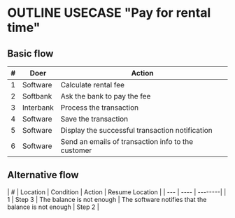 # OUTLINE USECASE "Pay for rental time"

## Basic flow
| # | Doer | Action |
| --- | ---- | --------|
| 1 | Software | Calculate rental fee |
| 2 | Softbank | Ask the bank to pay the fee |
| 3 | Interbank | Process the transaction |
| 4 | Software | Save the transaction |
| 5 | Software | Display the successful transaction notification |
| 6 | Software | Send an emails of transaction info to the customer |

## Alternative flow
| # | Location | Condition | Action | Resume Location |
| --- | ---- | --------|
| 1 | Step 3 | The balance is not enough | The software notifies that the balance is not enough | Step 2 |